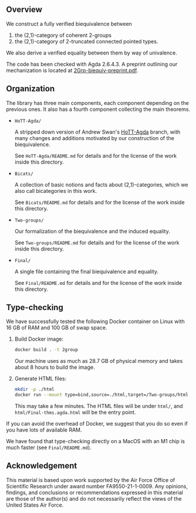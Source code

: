 ## Overview

We construct a fully verified biequivalence between
  1. the (2,1)-category of coherent 2-groups
  2. the (2,1)-category of 2-truncated connected pointed types.
  
We also derive a verified equality between them by way of univalence.

The code has been checked with Agda 2.6.4.3. A preprint outlining our mechanization is located at [2Grp-biequiv-preprint.pdf](2Grp-biequiv-preprint.pdf).

## Organization

The library has three main components, each component depending on the previous ones. It also has a fourth component
collecting the main theorems.

- `HoTT-Agda/`

  A stripped down version of Andrew Swan's [HoTT-Agda](https://github.com/awswan/HoTT-Agda/tree/agda-2.6.1-compatible) branch,
  with many changes and additions motivated by our construction
  of the biequivalence.

  See `HoTT-Agda/README.md` for details and for the license of the work inside this directory.

- `Bicats/`

  A collection of basic notions and facts about (2,1)-categories, which we also call bicategories in this work.

  See `Bicats/README.md` for details and for the license of the work inside this directory.

- `Two-groups/`

  Our formalization of the biequivalence and the induced equality.

  See `Two-groups/README.md` for details and for the license of the work inside this directory.

- `Final/`

  A single file containing the final biequivalence and equality.

  See `Final/README.md` for details and for the license of the work inside this directory.

## Type-checking

We have successfully tested the following Docker container on Linux with 16 GB of RAM and
100 GB of swap space.

1. Build Docker image:

   ```bash
   docker build . -t 2group
   ```

   Our machine uses as much as 28.7 GB of physical memory and takes about 8 hours to build the image. 

2. Generate HTML files:

   ```bash
   mkdir -p ./html
   docker run --mount type=bind,source=./html,target=/Two-groups/html 2group
   ```

   This may take a few minutes. The HTML files will be under `html/`, and
   `html/Final-thms.agda.html` will be the entry point.

If you can avoid the overhead of Docker, we suggest that you do so even if you
have lots of available RAM.

We have found that type-checking directly on a MacOS with an M1 chip is much
faster (see `Final/README.md`).

## Acknowledgement

This material is based upon work supported by the Air Force Office of Scientific Research under award number FA9550-21-1-0009.
Any opinions, findings, and conclusions or recommendations expressed in this material are those of the author(s) and do not
necessarily reflect the views of the United States Air Force.